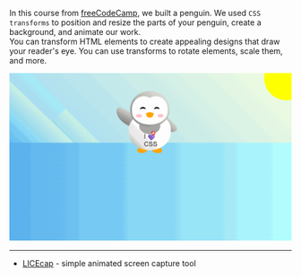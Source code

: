 In this course from [freeCodeCamp](https://www.freecodecamp.org/learn/2022/responsive-web-design/learn-css-transforms-by-building-a-penguin/step-1), we built a penguin. We used ```CSS transforms``` to position and resize the parts of your penguin, create a background, and animate our work.<br>
You can transform HTML elements to create appealing designs that draw your reader's eye. You can use transforms to rotate elements, scale them, and more.

![](./wheel.gif)
___
* [LICEcap](https://www.cockos.com/licecap/) - simple animated screen capture tool